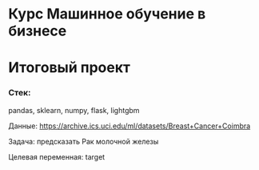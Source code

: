 # Курс Машинное обучение в бизнесе

# Итоговый проект

### Стек:
pandas, sklearn, numpy, flask, lightgbm


Данные: https://archive.ics.uci.edu/ml/datasets/Breast+Cancer+Coimbra

Задача: предсказать Рак молочной железы

Целевая переменная: target
